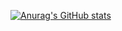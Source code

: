 [![Anurag's GitHub stats](https://github-readme-stats.vercel.app/api?username=guihgdias&show_icons=true&theme=midnight-purple)](https://github.com/guihgdias/github-readme-stats)
